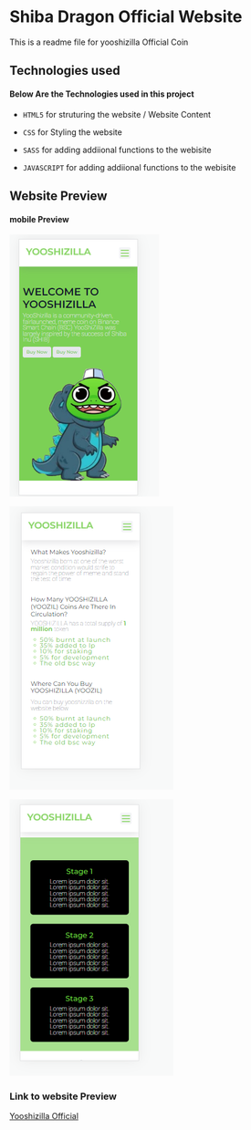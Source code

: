 # Shiba Dragon  Official Website

This is a readme file for yooshizilla Official Coin

## Technologies used

#### Below Are the Technologies used in this project

* `HTML5` for struturing the website / Website Content

* `CSS` for Styling the website 

* `SASS` for adding addiional functions to the webisite

* `JAVASCRIPT` for adding addiional functions to the webisite

## Website Preview

#### mobile Preview

![alt text](https://github.com/Arc9067/YOOSHIZILLA/blob/main/img/screenshot/1.png?raw=true)

![alt text](https://github.com/Arc9067/YOOSHIZILLA/blob/main/img/screenshot/2.png?raw=true)

![alt text](https://github.com/Arc9067/YOOSHIZILLA/blob/main/img/screenshot/3.png?raw=true)




### Link to website Preview

[Yooshizilla Official]()

